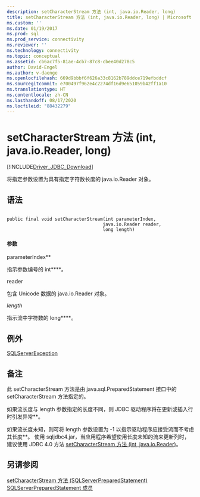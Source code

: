 ```yaml
---
description: setCharacterStream 方法 (int, java.io.Reader, long)
title: setCharacterStream 方法 (int, java.io.Reader, long) | Microsoft Docs
ms.custom: ''
ms.date: 01/19/2017
ms.prod: sql
ms.prod_service: connectivity
ms.reviewer: ''
ms.technology: connectivity
ms.topic: conceptual
ms.assetid: cb6ac7f5-81ae-4cb7-87c8-cbee40d278c5
author: David-Engel
ms.author: v-daenge
ms.openlocfilehash: 669d9bbbf6f626a33c8162b789ddce719efbddcf
ms.sourcegitcommit: e700497f962e4c2274df16d9e651059b42ff1a10
ms.translationtype: HT
ms.contentlocale: zh-CN
ms.lasthandoff: 08/17/2020
ms.locfileid: "88432279"
---
```

# <a name="setcharacterstream-method-int-javaioreader-long"></a>setCharacterStream 方法 (int, java.io.Reader, long)
[!INCLUDE[Driver_JDBC_Download](../../../includes/driver_jdbc_download.md)]

  将指定参数设置为具有指定字符数长度的 java.io.Reader 对象。  
  
## <a name="syntax"></a>语法  
  
```  
  
public final void setCharacterStream(int parameterIndex,  
                                    java.io.Reader reader,  
                                    long length)  
```  
  
#### <a name="parameters"></a>参数  
 parameterIndex**  
  
 指示参数编号的 int****。  
  
 reader  
  
 包含 Unicode 数据的 java.io.Reader 对象。  
  
 *length*  
  
 指示流中字符数的 long****。  
  
## <a name="exceptions"></a>例外  
 [SQLServerException](../../../connect/jdbc/reference/sqlserverexception-class.md)  
  
## <a name="remarks"></a>备注  
 此 setCharacterStream 方法是由 java.sql.PreparedStatement 接口中的 setCharacterStream 方法指定的。  
  
 如果流长度与 length 参数指定的长度不同，则 JDBC 驱动程序将在更新或插入行时引发异常**。  
  
 如果流长度未知，则可将 length 参数设置为 -1 以指示驱动程序应接受流而不考虑其长度**。 使用 sqljdbc4.jar，当应用程序希望使用长度未知的流来更新列时，建议使用 JDBC 4.0 方法 [setCharacterStream 方法 &#40;int, java.io.Reader&#41;](../../../connect/jdbc/reference/setcharacterstream-method-int-java-io-reader.md)。  
  
## <a name="see-also"></a>另请参阅  
 [setCharacterStream 方法 &#40;SQLServerPreparedStatement&#41;](../../../connect/jdbc/reference/setcharacterstream-method-sqlserverpreparedstatement.md)   
 [SQLServerPreparedStatement 成员](../../../connect/jdbc/reference/sqlserverpreparedstatement-members.md)  
  
  
